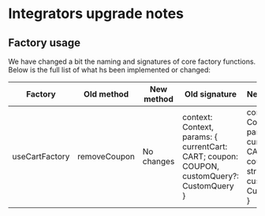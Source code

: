 # Integrators upgrade notes

## Factory usage

We have changed a bit the naming and signatures of core factory functions. Below is the full list of what hs been implemented or changed:

| Factory | Old method | New method | Old signature | New signature |
|------------|--------|---------------|---------------|---|
|      useCartFactory      |   removeCoupon     |  No changes |     context: Context, params: { currentCart: CART; coupon: COUPON, customQuery?: CustomQuery }   |     context: Context, params: { currentCart: CART; couponCode: string, customQuery?: CustomQuery }   |
